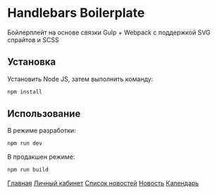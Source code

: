 # Handlebars Boilerplate

Бойлерплейт на основе связки Gulp + Webpack с поддержкой SVG спрайтов и SCSS

## Установка

Установить Node JS, затем выполнить команду:

```bash
npm install
```

## Использование

В режиме разработки:

```bash
npm run dev
```
В продакшен режиме:

```bash
npm run build
```
<body>
<div class="hint__wrapper">
  <a class="hint__link" href="/build">Главная</a>
  <a class="hint__link" href="/build/account.html">Личный кабинет</a>
  <a class="hint__link" href="/build/news-list.html">Список новостей</a>
  <a class="hint__link" href="/build/news.html">Новость</a>
  <a class="hint__link" href="/build/calendar.html">Календарь</a>
</div>
</body>
